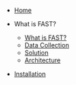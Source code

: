 <!-- docs/_sidebar.md -->

- [Home](/)

* What is FAST?

  - [What is FAST?](aboutfast.md)
  - [Data Collection](dataCollection.md)
  - [Solution](teamSolution.md)
  - [Architecture](architecture.md)

* [Installation](installation.md)
